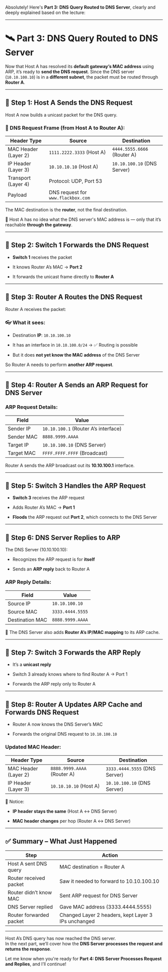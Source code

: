 Absolutely! Here's **Part 3: DNS Query Routed to DNS Server**, clearly and deeply explained based on the lecture:

---

# 🛰️ Part 3: DNS Query Routed to DNS Server

Now that Host A has resolved its **default gateway’s MAC address** using ARP, it’s ready to **send the DNS request**. Since the DNS server (`10.10.100.10`) is in a **different subnet**, the packet must be routed through **Router A**.

---

## 🔹 Step 1: Host A Sends the DNS Request

Host A now builds a unicast packet for the DNS query.

### 🔐 DNS Request Frame (from Host A to Router A):

|Header Type|Source|Destination|
|---|---|---|
|MAC Header (Layer 2)|`1111.2222.3333` (Host A)|`4444.5555.6666` (Router A)|
|IP Header (Layer 3)|`10.10.10.10` (Host A)|`10.10.100.10` (DNS Server)|
|Transport (Layer 4)|Protocol: UDP, Port 53||
|Payload|DNS request for `www.flackbox.com`||

The MAC destination is the **router**, not the final destination.

📌 Host A has no idea what the DNS server's MAC address is — only that it’s reachable **through the gateway**.

---

## 🔹 Step 2: Switch 1 Forwards the DNS Request

- **Switch 1** receives the packet
    
- It knows Router A’s MAC → **Port 2**
    
- It forwards the unicast frame directly to **Router A**
    

---

## 🔹 Step 3: Router A Routes the DNS Request

Router A receives the packet:

### 👓 What it sees:

- Destination **IP**: `10.10.100.10`
    
- It has an interface in `10.10.100.0/24` → ✅ Routing is possible
    
- But it does **not yet know the MAC address** of the DNS Server
    

So Router A needs to perform **another ARP request**.

---

## 🔹 Step 4: Router A Sends an ARP Request for DNS Server

### ARP Request Details:

|Field|Value|
|---|---|
|Sender IP|`10.10.100.1` (Router A’s interface)|
|Sender MAC|`8888.9999.AAAA`|
|Target IP|`10.10.100.10` (DNS Server)|
|Target MAC|`FFFF.FFFF.FFFF` (Broadcast)|

Router A sends the ARP broadcast out its **10.10.100.1** interface.

---

## 🔹 Step 5: Switch 3 Handles the ARP Request

- **Switch 3** receives the ARP request
    
- Adds Router A’s MAC → **Port 1**
    
- **Floods** the ARP request out **Port 2**, which connects to the DNS Server
    

---

## 🔹 Step 6: DNS Server Replies to ARP

The DNS Server (10.10.100.10):

- Recognizes the ARP request is for **itself**
    
- Sends an **ARP reply** back to Router A
    

### ARP Reply Details:

|Field|Value|
|---|---|
|Source IP|`10.10.100.10`|
|Source MAC|`3333.4444.5555`|
|Destination MAC|`8888.9999.AAAA`|

📌 The DNS Server also adds **Router A’s IP/MAC mapping** to its ARP cache.

---

## 🔹 Step 7: Switch 3 Forwards the ARP Reply

- It’s a **unicast reply**
    
- Switch 3 already knows where to find Router A → Port 1
    
- Forwards the ARP reply only to Router A
    

---

## 🔹 Step 8: Router A Updates ARP Cache and Forwards DNS Request

- Router A now knows the DNS Server’s MAC
    
- Forwards the original DNS request to `10.10.100.10`
    

### Updated MAC Header:

|Header Type|Source|Destination|
|---|---|---|
|MAC Header (Layer 2)|`8888.9999.AAAA` (Router A)|`3333.4444.5555` (DNS Server)|
|IP Header (Layer 3)|`10.10.10.10` (Host A)|`10.10.100.10` (DNS Server)|

📌 Notice:

- **IP header stays the same** (Host A ↔ DNS Server)
    
- **MAC header changes** per hop (Router A ↔ DNS Server)
    

---

## ✅ Summary – What Just Happened

|Step|Action|
|---|---|
|Host A sent DNS query|MAC destination = Router A|
|Router received packet|Saw it needed to forward to 10.10.100.10|
|Router didn’t know MAC|Sent ARP request for DNS Server|
|DNS Server replied|Gave MAC address (3333.4444.5555)|
|Router forwarded packet|Changed Layer 2 headers, kept Layer 3 IPs unchanged|

---

Host A’s DNS query has now reached the DNS server.  
In the next part, we’ll cover how the **DNS Server processes the request and returns the response**.

Let me know when you're ready for **Part 4: DNS Server Processes Request and Replies**, and I’ll continue!